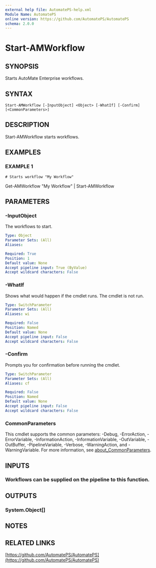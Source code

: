 ```yaml
---
external help file: AutomatePS-help.xml
Module Name: AutomatePS
online version: https://github.com/AutomatePS/AutomatePS
schema: 2.0.0
---
```


# Start-AMWorkflow

## SYNOPSIS
Starts AutoMate Enterprise workflows.

## SYNTAX

```
Start-AMWorkflow [-InputObject] <Object> [-WhatIf] [-Confirm] [<CommonParameters>]
```

## DESCRIPTION
Start-AMWorkflow starts workflows.

## EXAMPLES

### EXAMPLE 1
```
# Starts workflow "My Workflow"
```

Get-AMWorkflow "My Workflow" | Start-AMWorkflow

## PARAMETERS

### -InputObject
The workflows to start.

```yaml
Type: Object
Parameter Sets: (All)
Aliases:

Required: True
Position: 1
Default value: None
Accept pipeline input: True (ByValue)
Accept wildcard characters: False
```

### -WhatIf
Shows what would happen if the cmdlet runs.
The cmdlet is not run.

```yaml
Type: SwitchParameter
Parameter Sets: (All)
Aliases: wi

Required: False
Position: Named
Default value: None
Accept pipeline input: False
Accept wildcard characters: False
```

### -Confirm
Prompts you for confirmation before running the cmdlet.

```yaml
Type: SwitchParameter
Parameter Sets: (All)
Aliases: cf

Required: False
Position: Named
Default value: None
Accept pipeline input: False
Accept wildcard characters: False
```

### CommonParameters
This cmdlet supports the common parameters: -Debug, -ErrorAction, -ErrorVariable, -InformationAction, -InformationVariable, -OutVariable, -OutBuffer, -PipelineVariable, -Verbose, -WarningAction, and -WarningVariable. For more information, see [about_CommonParameters](http://go.microsoft.com/fwlink/?LinkID=113216).

## INPUTS

### Workflows can be supplied on the pipeline to this function.
## OUTPUTS

### System.Object[]
## NOTES

## RELATED LINKS

[https://github.com/AutomatePS/AutomatePS](https://github.com/AutomatePS/AutomatePS)

